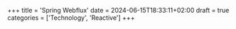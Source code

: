 +++
title = 'Spring Webflux'
date = 2024-06-15T18:33:11+02:00
draft = true
categories = ['Technology', 'Reactive']
+++
